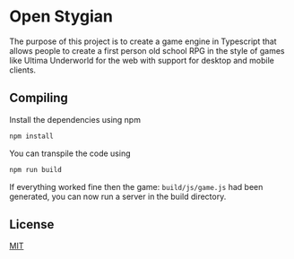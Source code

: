 # Open Stygian

The purpose of this project is to create a game engine in Typescript that allows people to create a first person old school RPG in the style of games like Ultima Underworld for the web with support for desktop and mobile clients.

## Compiling

Install the dependencies using npm

```bash
npm install
```
You can transpile the code using

```bash
npm run build
```
If everything worked fine then the game: `build/js/game.js` had been generated, you can now run a server in the build directory.

## License
[MIT](https://choosealicense.com/licenses/mit/)